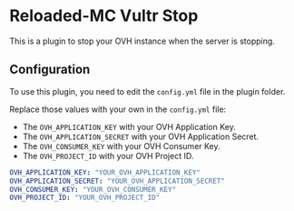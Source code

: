 # Reloaded-MC Vultr Stop

This is a plugin to stop your OVH instance when the server is stopping.

## Configuration

To use this plugin, you need to edit the `config.yml` file in the plugin folder.

Replace those values with your own in the `config.yml` file:
- The `OVH_APPLICATION_KEY` with your OVH Application Key.
- The `OVH_APPLICATION_SECRET` with your OVH Application Secret.
- The `OVH_CONSUMER_KEY` with your OVH Consumer Key.
- The `OVH_PROJECT_ID` with your OVH Project ID.

```yaml
OVH_APPLICATION_KEY: "YOUR_OVH_APPLICATION_KEY"
OVH_APPLICATION_SECRET: "YOUR_OVH_APPLICATION_SECRET"
OVH_CONSUMER_KEY: "YOUR_OVH_CONSUMER_KEY"
OVH_PROJECT_ID: "YOUR_OVH_PROJECT_ID"
```